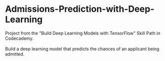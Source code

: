 # Admissions-Prediction-with-Deep-Learning
Project from the "Build Deep Learning Models with TensorFlow" Skill Path in Codecademy.<br/><br/>
Build a deep learning model that predicts the chances of an applicant being admitted.
